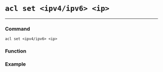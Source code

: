 # `acl set <ipv4/ipv6> <ip>`

---

### Command
`acl set <ipv4/ipv6> <ip>`

### Function



### Example
```

```